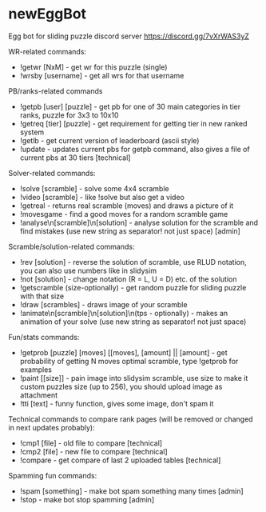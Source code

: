 # newEggBot
Egg bot for sliding puzzle discord server
https://discord.gg/7vXrWAS3yZ

WR-related commands:
- !getwr [NxM] - get wr for this puzzle (single)
- !wrsby [username] - get all wrs for that username
  
PB/ranks-related commands
- !getpb [user] [puzzle] - get pb for one of 30 main categories in tier ranks, puzzle for 3x3 to 10x10
- !getreq [tier] [puzzle] - get requirement for getting tier in new ranked system
- !getlb - get current version of leaderboard (ascii style)
- !update - updates current pbs for getpb command, also gives a file of current pbs at 30 tiers  [technical]

Solver-related commands:
- !solve [scramble] - solve some 4x4 scramble
- !video [scramble] - like !solve but also get a video
- !getreal - returns real scramble (moves) and draws a picture of it
- !movesgame - find a good moves for a random scramble game
- !analyse\n[scramble]\n[solution]  - analyse solution for the scramble and find mistakes (use new string as separator! not just space) [admin]

Scramble/solution-related commands:
- !rev [solution] - reverse the solution of scramble, use RLUD notation, you can also use numbers like in slidysim
- !not [solution] - change notation (R = L, U = D) etc. of the solution
- !getscramble (size-optionally) - get random puzzle for sliding puzzle with that size
- !draw [scrambles] - draws image of your scramble
- !animate\n[scramble]\n[solution]\n(tps - optionally) - makes an animation of your solve (use new string as separator! not just space)

Fun/stats commands:
- !getprob [puzzle] [moves] [[moves], [amount] || [amount] - get probability of getting N moves optimal scramble, type !getprob for examples
- !paint [[size]] - pain image into slidysim scramble, use size to  make it custom puzzles size (up to 256), you should upload image as attachment 
- !tti [text] - funny function, gives some image, don't spam it

Technical commands to compare rank pages (will be removed or changed in next updates probably):
- !cmp1 [file] - old file to compare [technical]
- !cmp2 [file] - new file to compare [technical]
- !compare - get compare of last 2 uploaded tables [technical]

Spamming fun commands:
- !spam [something] - make bot spam something many times [admin]
- !stop - make bot stop spamming [admin]


